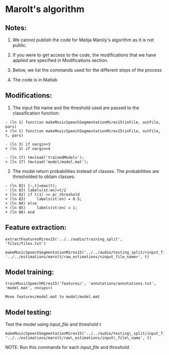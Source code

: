 # Marolt's algorithm

## Notes:

1. We cannot publish the code for Matija Maroly's algorithm as it is not public.

2. If you were to get access to the code, the modifications that we have applied are specified in Modifications section.

3. Below, we list the commands used for the different steps of the process

4. The code is in Matlab


## Modifications:

1. The input file name <inFile> and the threshold used <t> are passed to the classification function:
```
- (ln 1) function makeMusicSpeechSegmentationMirex15(inFile, outFile, pars)
+ (ln 1) function makeMusicSpeechSegmentationMirex15(inFile, outFile, t, pars)

- (ln 3) if nargin<3
+ (ln 3) if nargin<4

- (ln 17) tm=load('trainedModels');
+ (ln 17) tm=load('model/model.mat');
```

2. The model return probabilities instead of classes. The probabilities are thresholded to obtain classes:
```
- (ln 82) [~,t]=max(t);
- (ln 83) labels(st:en)=t/2
+ (ln 82) if t(1) >= pr_threshold
+ (ln 83)     labels(st:en) = 0.5;
+ (ln 84) else
+ (ln 85)     labels(st:en) = 1;
+ (ln 86) end
```

## Feature extraction:
```
extractFeaturesMirex15('../../audio/training_split', 'files/files.txt')

makeMusicSpeechSegmentationMirex15('../../audio/testing_split/<input_file_name>', '../../estimations/marolt/raw_estimations/<input_file_name>', t)
```

## Model training:
```
trainMusicSpeechMirex15('features/', 'annotations/annotations.txt', 'model.mat', <ncups>)

Move features/model.mat to model/model.mat
```

## Model testing:

Test the model using *input\_file* and threshold *t*
```
makeMusicSpeechSegmentationMirex15('../../audio/testing\_split/input_file', '../../estimations/marolt/raw\_estimations/input\_file\_name', t)
```

NOTE: Run this commands for each *input_file* and *threshold*.
